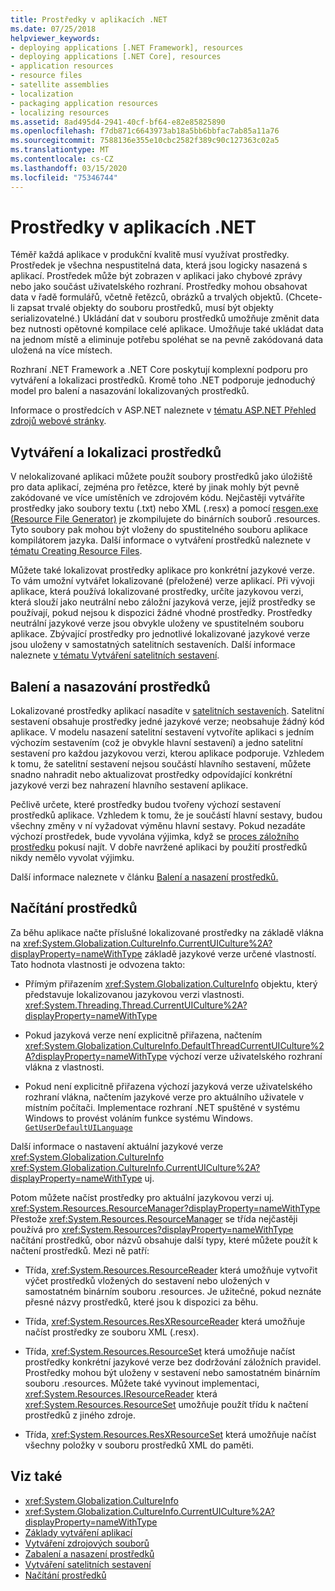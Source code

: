 ```yaml
---
title: Prostředky v aplikacích .NET
ms.date: 07/25/2018
helpviewer_keywords:
- deploying applications [.NET Framework], resources
- deploying applications [.NET Core], resources
- application resources
- resource files
- satellite assemblies
- localization
- packaging application resources
- localizing resources
ms.assetid: 8ad495d4-2941-40cf-bf64-e82e85825890
ms.openlocfilehash: f7db871c6643973ab18a5bb6bbfac7ab85a11a76
ms.sourcegitcommit: 7588136e355e10cbc2582f389c90c127363c02a5
ms.translationtype: MT
ms.contentlocale: cs-CZ
ms.lasthandoff: 03/15/2020
ms.locfileid: "75346744"
---
```

# <a name="resources-in-net-apps"></a>Prostředky v aplikacích .NET

Téměř každá aplikace v produkční kvalitě musí využívat prostředky. Prostředek je všechna nespustitelná data, která jsou logicky nasazená s aplikací. Prostředek může být zobrazen v aplikaci jako chybové zprávy nebo jako součást uživatelského rozhraní. Prostředky mohou obsahovat data v řadě formulářů, včetně řetězců, obrázků a trvalých objektů. (Chcete-li zapsat trvalé objekty do souboru prostředků, musí být objekty serializovatelné.) Ukládání dat v souboru prostředků umožňuje změnit data bez nutnosti opětovné kompilace celé aplikace. Umožňuje také ukládat data na jednom místě a eliminuje potřebu spoléhat se na pevně zakódovaná data uložená na více místech.

Rozhraní .NET Framework a .NET Core poskytují komplexní podporu pro vytváření a lokalizaci prostředků. Kromě toho .NET podporuje jednoduchý model pro balení a nasazování lokalizovaných prostředků.

Informace o prostředcích v ASP.NET naleznete v [tématu ASP.NET Přehled zdrojů webové stránky](https://docs.microsoft.com/previous-versions/aspnet/ms227427(v=vs.100)).

## <a name="create-and-localize-resources"></a>Vytváření a lokalizaci prostředků

V nelokalizované aplikaci můžete použít soubory prostředků jako úložiště pro data aplikací, zejména pro řetězce, které by jinak mohly být pevně zakódované ve více umístěních ve zdrojovém kódu. Nejčastěji vytváříte prostředky jako soubory textu (.txt) nebo XML (.resx) a pomocí [resgen.exe (Resource File Generator)](../tools/resgen-exe-resource-file-generator.md) je zkompilujete do binárních souborů .resources. Tyto soubory pak mohou být vloženy do spustitelného souboru aplikace kompilátorem jazyka. Další informace o vytváření prostředků naleznete v [tématu Creating Resource Files](creating-resource-files-for-desktop-apps.md).

Můžete také lokalizovat prostředky aplikace pro konkrétní jazykové verze. To vám umožní vytvářet lokalizované (přeložené) verze aplikací. Při vývoji aplikace, která používá lokalizované prostředky, určíte jazykovou verzi, která slouží jako neutrální nebo záložní jazyková verze, jejíž prostředky se používají, pokud nejsou k dispozici žádné vhodné prostředky. Prostředky neutrální jazykové verze jsou obvykle uloženy ve spustitelném souboru aplikace. Zbývající prostředky pro jednotlivé lokalizované jazykové verze jsou uloženy v samostatných satelitních sestaveních. Další informace naleznete [v tématu Vytváření satelitních sestavení](creating-satellite-assemblies-for-desktop-apps.md).

## <a name="package-and-deploy-resources"></a>Balení a nasazování prostředků

Lokalizované prostředky aplikací nasadíte v [satelitních sestaveních](packaging-and-deploying-resources-in-desktop-apps.md). Satelitní sestavení obsahuje prostředky jedné jazykové verze; neobsahuje žádný kód aplikace. V modelu nasazení satelitní sestavení vytvoříte aplikaci s jedním výchozím sestavením (což je obvykle hlavní sestavení) a jedno satelitní sestavení pro každou jazykovou verzi, kterou aplikace podporuje. Vzhledem k tomu, že satelitní sestavení nejsou součástí hlavního sestavení, můžete snadno nahradit nebo aktualizovat prostředky odpovídající konkrétní jazykové verzi bez nahrazení hlavního sestavení aplikace.

Pečlivě určete, které prostředky budou tvořeny výchozí sestavení prostředků aplikace. Vzhledem k tomu, že je součástí hlavní sestavy, budou všechny změny v ní vyžadovat výměnu hlavní sestavy. Pokud nezadáte výchozí prostředek, bude vyvolána výjimka, když se [proces záložního prostředku](packaging-and-deploying-resources-in-desktop-apps.md) pokusí najít. V dobře navržené aplikaci by použití prostředků nikdy nemělo vyvolat výjimku.

Další informace naleznete v článku [Balení a nasazení prostředků.](packaging-and-deploying-resources-in-desktop-apps.md)

## <a name="retrieve-resources"></a>Načítání prostředků

Za běhu aplikace načte příslušné lokalizované prostředky na základě vlákna na <xref:System.Globalization.CultureInfo.CurrentUICulture%2A?displayProperty=nameWithType> základě jazykové verze určené vlastností. Tato hodnota vlastnosti je odvozena takto:

- Přímým přiřazením <xref:System.Globalization.CultureInfo> objektu, který představuje lokalizovanou jazykovou verzi vlastnosti. <xref:System.Threading.Thread.CurrentUICulture%2A?displayProperty=nameWithType>

- Pokud jazyková verze není explicitně přiřazena, načtením <xref:System.Globalization.CultureInfo.DefaultThreadCurrentUICulture%2A?displayProperty=nameWithType> výchozí verze uživatelského rozhraní vlákna z vlastnosti.

- Pokud není explicitně přiřazena výchozí jazyková verze uživatelského rozhraní vlákna, načtením jazykové verze pro aktuálního uživatele v místním počítači. Implementace rozhraní .NET spuštěné v systému Windows to provést voláním funkce systému Windows. [`GetUserDefaultUILanguage`](/windows/desktop/api/winnls/nf-winnls-getuserdefaultuilanguage)

Další informace o nastavení aktuální jazykové verze <xref:System.Globalization.CultureInfo> <xref:System.Globalization.CultureInfo.CurrentUICulture%2A?displayProperty=nameWithType> uj.

Potom můžete načíst prostředky pro aktuální jazykovou verzi uj. <xref:System.Resources.ResourceManager?displayProperty=nameWithType> Přestože <xref:System.Resources.ResourceManager> se třída nejčastěji používá pro <xref:System.Resources?displayProperty=nameWithType> načítání prostředků, obor názvů obsahuje další typy, které můžete použít k načtení prostředků. Mezi ně patří:

- Třída, <xref:System.Resources.ResourceReader> která umožňuje vytvořit výčet prostředků vložených do sestavení nebo uložených v samostatném binárním souboru .resources. Je užitečné, pokud neznáte přesné názvy prostředků, které jsou k dispozici za běhu.

- Třída, <xref:System.Resources.ResXResourceReader> která umožňuje načíst prostředky ze souboru XML (.resx).

- Třída, <xref:System.Resources.ResourceSet> která umožňuje načíst prostředky konkrétní jazykové verze bez dodržování záložních pravidel. Prostředky mohou být uloženy v sestavení nebo samostatném binárním souboru .resources. Můžete také vyvinout implementaci, <xref:System.Resources.IResourceReader> která <xref:System.Resources.ResourceSet> umožňuje použít třídu k načtení prostředků z jiného zdroje.

- Třída, <xref:System.Resources.ResXResourceSet> která umožňuje načíst všechny položky v souboru prostředků XML do paměti.

## <a name="see-also"></a>Viz také

- <xref:System.Globalization.CultureInfo>
- <xref:System.Globalization.CultureInfo.CurrentUICulture%2A?displayProperty=nameWithType>
- [Základy vytváření aplikací](../../standard/application-essentials.md)
- [Vytváření zdrojových souborů](creating-resource-files-for-desktop-apps.md)
- [Zabalení a nasazení prostředků](packaging-and-deploying-resources-in-desktop-apps.md)
- [Vytváření satelitních sestavení](creating-satellite-assemblies-for-desktop-apps.md)
- [Načítání prostředků](retrieving-resources-in-desktop-apps.md)
